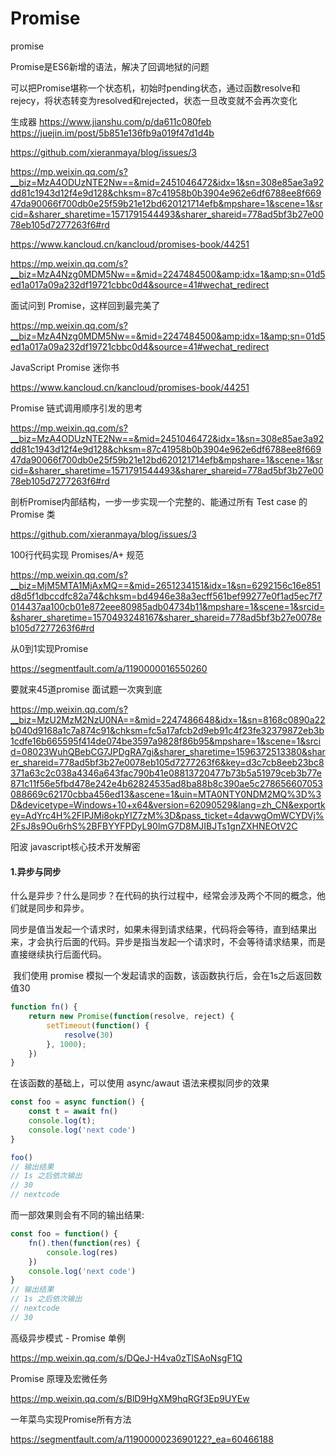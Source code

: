 # Promise 
promise

Promise是ES6新增的语法，解决了回调地狱的问题

可以把Promise堪称一个状态机，初始时pending状态，通过函数resolve和rejecy，将状态转变为resolved和rejected，状态一旦改变就不会再次变化

生成器
https://www.jianshu.com/p/da611c080feb
https://juejin.im/post/5b851e136fb9a019f47d1d4b


https://github.com/xieranmaya/blog/issues/3


https://mp.weixin.qq.com/s?__biz=MzA4ODUzNTE2Nw==&mid=2451046472&idx=1&sn=308e85ae3a92dd81c1943d12f4e9d128&chksm=87c41958b0b3904e962e6df6788ee8f66947da90066f700db0e25f59b21e12bd620121714efb&mpshare=1&scene=1&srcid=&sharer_sharetime=1571791544493&sharer_shareid=778ad5bf3b27e0078eb105d7277263f6#rd

https://www.kancloud.cn/kancloud/promises-book/44251

https://mp.weixin.qq.com/s?__biz=MzA4Nzg0MDM5Nw==&mid=2247484500&amp;idx=1&amp;sn=01d5ed1a017a09a232df19721cbbc0d4&source=41#wechat_redirect





面试问到 Promise，这样回到最完美了

https://mp.weixin.qq.com/s?__biz=MzA4Nzg0MDM5Nw==&mid=2247484500&amp;idx=1&amp;sn=01d5ed1a017a09a232df19721cbbc0d4&source=41#wechat_redirect



JavaScript Promise 迷你书

https://www.kancloud.cn/kancloud/promises-book/44251



Promise 链式调用顺序引发的思考

https://mp.weixin.qq.com/s?__biz=MzA4ODUzNTE2Nw==&mid=2451046472&idx=1&sn=308e85ae3a92dd81c1943d12f4e9d128&chksm=87c41958b0b3904e962e6df6788ee8f66947da90066f700db0e25f59b21e12bd620121714efb&mpshare=1&scene=1&srcid=&sharer_sharetime=1571791544493&sharer_shareid=778ad5bf3b27e0078eb105d7277263f6#rd



剖析Promise内部结构，一步一步实现一个完整的、能通过所有 Test case 的Promise 类

https://github.com/xieranmaya/blog/issues/3



100行代码实现 Promises/A+ 规范

https://mp.weixin.qq.com/s?__biz=MjM5MTA1MjAxMQ==&mid=2651234151&idx=1&sn=6292156c16e851d8d5f1dbccdfc82a74&chksm=bd4946e38a3ecff561bef99277e0f1ad5ec7f7014437aa100cb01e872eee80985adb04734b11&mpshare=1&scene=1&srcid=&sharer_sharetime=1570493248167&sharer_shareid=778ad5bf3b27e0078eb105d7277263f6#rd



从0到1实现Promise

https://segmentfault.com/a/1190000016550260









要就来45道promise 面试题一次爽到底

https://mp.weixin.qq.com/s?__biz=MzU2MzM2NzU0NA==&mid=2247486648&idx=1&sn=8168c0890a22b040d9168a1c7a874c91&chksm=fc5a17afcb2d9eb91c4f23fe32379872eb3b1cdfe16b665595f414de074be3597a9828f86b95&mpshare=1&scene=1&srcid=08023WuhQBebCG7JPDgRA7gi&sharer_sharetime=1596372513380&sharer_shareid=778ad5bf3b27e0078eb105d7277263f6&key=d3c7cb8eeb23bc8371a63c2c038a4346a643fac790b41e08813720477b73b5a51979ceb3b77e871c11f56e5fbd478e242e4b62824535ad8ba88b8c390ae5c278656607053088669c62170cbba456ed13&ascene=1&uin=MTA0NTY0NDM2MQ%3D%3D&devicetype=Windows+10+x64&version=62090529&lang=zh_CN&exportkey=AdYrc4H%2FIPJMi8okpYIZ7zM%3D&pass_ticket=4davwgOmWCYDVj%2FsJ8s9Ou6rhS%2BFBYYFPDyL90lmG7D8MJIBJTs1gnZXHNEOtV2C











阳波 javascript核心技术开发解密

#### 1.异步与同步

​	什么是异步？什么是同步？在代码的执行过程中，经常会涉及两个不同的概念，他们就是同步和异步。

​	同步是值当发起一个请求时，如果未得到请求结果，代码将会等待，直到结果出来，才会执行后面的代码。异步是指当发起一个请求时，不会等待请求结果，而是直接继续执行后面代码。

​	我们使用 promise 模拟一个发起请求的函数，该函数执行后，会在1s之后返回数值30

```javascript
function fn() {
    return new Promise(function(resolve, reject) {
        setTimeout(function() {
            resolve(30)
        }, 1000);
    })
}
```

在该函数的基础上，可以使用 async/awaut 语法来模拟同步的效果

```javascript
const foo = async function() {
    const t = await fn()
    console.log(t);
    console.log('next code')
}

foo()
// 输出结果
// 1s 之后依次输出 
// 30 
// nextcode
```

而一部效果则会有不同的输出结果:

```javascript
const foo = function() {
    fn().then(function(res) {
        console.log(res)
    })
    console.log('next code')
}
// 输出结果
// 1s 之后依次输出 
// nextcode
// 30
```



高级异步模式 - Promise 单例

https://mp.weixin.qq.com/s/DQeJ-H4va0zTlSAoNsgF1Q



Promise 原理及宏微任务

https://mp.weixin.qq.com/s/BlD9HgXM9hqRGf3Ep9UYEw





一年菜鸟实现Promise所有方法

https://segmentfault.com/a/1190000023690122?_ea=60466188





